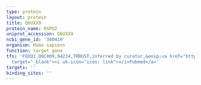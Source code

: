 ```yaml
---
type: protein
layout: protein
title: Q6UXX9
protein_name: RSPO2
uniprot_accession: Q6UXX9
ncbi_gene_id: '340419'
organism: Homo sapiens
function: target gene
tfs: 'FOXQ1,Q9C009,94234,TRRUST,inferred by curator,&ensp;<a href="https://www.ncbi.nlm.nih.gov/pubmed/?term=20145154%5Buid%5D"
  target="_blank"><i uk-icon="icon: link"></i>Pubmed</a>'
targets: ''
binding_sites: ''
---
```

